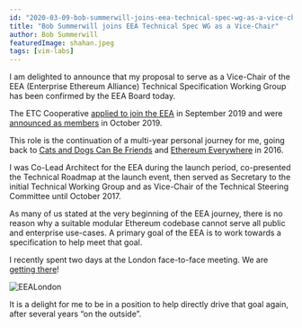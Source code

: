 ```yaml
---
id: "2020-03-09-bob-summerwill-joins-eea-technical-spec-wg-as-a-vice-chair"
title: "Bob Summerwill joins EEA Technical Spec WG as a Vice-Chair"
author: Bob Summerwill
featuredImage: shahan.jpeg
tags: [vim-labs]
---
```


I am delighted to announce that my proposal to serve as a Vice-Chair of the EEA (Enterprise Ethereum Alliance) Technical Specification Working Group has been confirmed by the EEA Board today.

The ETC Cooperative [applied to join the EEA](/posts/2019-09-12-etc-cooperative-applying-to-join-eea) in September 2019 and were [announced as members](/posts/2019-10-18-etc-coop-joins-eea) in October 2019.

This role is the continuation of a multi-year personal journey for me, going back to [Cats and Dogs Can Be Friends](https://bobsummerwill.com/2016/06/12/cats-and-dogs-can-be-friends/) and [Ethereum Everywhere](https://bobsummerwill.com/2016/07/12/ethereum-everywhere/) in 2016.

I was Co-Lead Architect for the EEA during the launch period, co-presented the Technical Roadmap at the launch event, then served as Secretary to the initial Technical Working Group and as Vice-Chair of the Technical Steering Committee until October 2017.

As many of us stated at the very beginning of the EEA journey, there is no reason why a suitable modular Ethereum codebase cannot serve all public and enterprise use-cases.   A primary goal of the EEA is to work towards a specification to help meet that goal.

I recently spent two days at the London face-to-face meeting.  We are [getting there](https://entethalliance.github.io/client-spec/spec.html)!

![EEALondon](/eea_london_face_to_face.jpg)

It is a delight for me to be in a position to help directly drive that goal again, after several years “on the outside”.